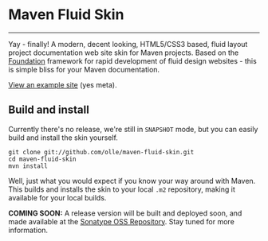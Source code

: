 Maven Fluid Skin
================

--------------------------------------------------------------------------------
Yay - finally! A modern, decent looking, HTML5/CSS3 based, fluid layout project
documentation web site skin for Maven projects. Based on the
[Foundation](http://foundation.zurb.com/) framework for rapid development of
fluid design websites - this is simple bliss for your Maven documentation.

[View an example site](http://olle.github.com/maven-fluid-skin/) (yes meta).

Build and install
-----------------

Currently there's no release, we're still in `SNAPSHOT` mode, but you can
easily build and install the skin yourself.

    git clone git://github.com/olle/maven-fluid-skin.git
    cd maven-fluid-skin
    mvn install

Well, just what you would expect if you know your way around with Maven. This
builds and installs the skin to your local `.m2` repository, making it
available for your local builds.

**COMING SOON:** A release version will be built and deployed soon, and made
available at the [Sonatype OSS Repository](https://oss.sonatype.org/). Stay
tuned for more information.